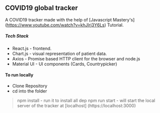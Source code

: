 ## COVID19 global tracker 

A COVID19 tracker made with the help of [Javascript Mastery's] (https://www.youtube.com/watch?v=khJlrj3Y6Ls) Tutorial.


##### Tech Stack

* React.js - frontend.
* Chart.js - visual representation of patient data.
* Axios - Promise based HTTP client for the browser and node.js
* Material UI - UI components (Cards, Countrypicker)

#### To run locally 

- Clone Repository 
- cd into the folder  
> npm install - run it to install all dep 
> npm run start - will start the local server of the tracker at  [localhost] (https://localhost:3000)

